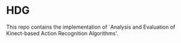 # HDG

This repo contains the implementation of `Analysis and Evaluation of Kinect-based Action Recognition Algorithms'.



